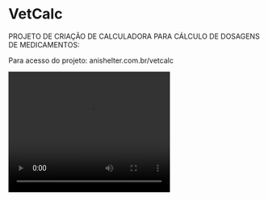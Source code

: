 # VetCalc

PROJETO DE CRIAÇÃO DE CALCULADORA PARA CÁLCULO DE DOSAGENS DE MEDICAMENTOS:

Para acesso do projeto: anishelter.com.br/vetcalc

<video width="320" height="240" controls>
  <source src="https://youtu.be/-aZVhRvB45s" type="video/mp4">
</video>

